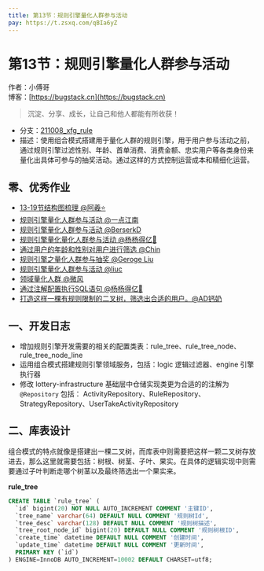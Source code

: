 ```yaml
---
title: 第13节：规则引擎量化人群参与活动
pay: https://t.zsxq.com/qBIa6yZ
---
```


# 第13节：规则引擎量化人群参与活动

作者：小傅哥
<br/>博客：[https://bugstack.cn](https://bugstack.cn)

>沉淀、分享、成长，让自己和他人都能有所收获！

- 分支：[211008_xfg_rule](https://gitcode.net/KnowledgePlanet/Lottery/-/tree/211008_xfg_rule) 
- 描述：使用组合模式搭建用于量化人群的规则引擎，用于用户参与活动之前，通过规则引擎过滤性别、年龄、首单消费、消费金额、忠实用户等各类身份来量化出具体可参与的抽奖活动。通过这样的方式控制运营成本和精细化运营。

## 零、优秀作业

- [13-19节结构图梳理 @阿羲⭐️](https://t.zsxq.com/06fufyrzn)
- [规则引擎量化人群参与活动 @一点江南](https://t.zsxq.com/06euz3zVj)
- [规则引擎量化人群参与活动 @BerserkD](https://t.zsxq.com/066iQZJYN)
- [规则引擎量化量化人群参与活动 @杨杨得亿🙉](https://t.zsxq.com/06vRFEA6u)
- [通过用户的年龄和性别对用户进行筛选 @Chin](https://t.zsxq.com/06ayB6Iyv)
- [规则引擎之量化人群参与抽奖 @Geroge Liu](https://t.zsxq.com/06ieyzNbQ)
- [规则引擎量化人群参与活动 @liuc](https://t.zsxq.com/067MJqnQ7)
- [领域量化人群 @微风](https://t.zsxq.com/06FqbyFM3)
- [通过注解配置执行SQL语句 @杨杨得亿🙉](https://t.zsxq.com/07QjqzbIy)
- [打造这样一棵有规则限制的二叉树，筛选出合适的用户。@AD钙奶](https://t.zsxq.com/0dCldrhBF)

## 一、开发日志

- 增加规则引擎开发需要的相关的配置类表：rule_tree、rule_tree_node、rule_tree_node_line
- 运用组合模式搭建规则引擎领域服务，包括：logic 逻辑过滤器、engine 引擎执行器
- 修改 lottery-infrastructure 基础层中仓储实现类更为合适的的注解为 `@Repository` 包括： ActivityRepository、RuleRepository、StrategyRepository、UserTakeActivityRepository

## 二、库表设计

组合模式的特点就像是搭建出一棵二叉树，而库表中则需要把这样一颗二叉树存放进去，那么这里就需要包括：树根、树茎、子叶、果实。在具体的逻辑实现中则需要通过子叶判断走哪个树茎以及最终筛选出一个果实来。

**rule_tree**

```sql
CREATE TABLE `rule_tree` (
  `id` bigint(20) NOT NULL AUTO_INCREMENT COMMENT '主键ID',
  `tree_name` varchar(64) DEFAULT NULL COMMENT '规则树Id',
  `tree_desc` varchar(128) DEFAULT NULL COMMENT '规则树描述',
  `tree_root_node_id` bigint(20) DEFAULT NULL COMMENT '规则树根ID',
  `create_time` datetime DEFAULT NULL COMMENT '创建时间',
  `update_time` datetime DEFAULT NULL COMMENT '更新时间',
  PRIMARY KEY (`id`)
) ENGINE=InnoDB AUTO_INCREMENT=10002 DEFAULT CHARSET=utf8;
```